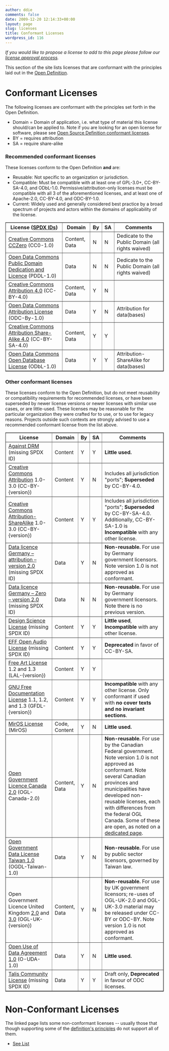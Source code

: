 ```yaml
---
author: ddie
comments: false
date: 2009-12-20 12:14:33+00:00
layout: page
slug: licenses
title: Conformant Licenses
wordpress_id: 116
---
```


*If you would like to propose a license to add to this page please follow our [license approval process](/licenses/process/).*

This section of the site lists licenses that are conformant with the principles laid out in the [Open Definition](/od).

# Conformant Licenses

The following licenses are conformant with the principles set forth in the Open Definition.

* Domain = Domain of application, i.e. what type of material this license should/can be applied to. Note if you are looking for an open license for software, please see [Open Source Definition conformant licenses](https://opensource.org/licenses/).
* BY = requires attribution
* SA = require share-alike


### Recommended conformant licenses 

These licenses conform to the Open Definition **and** are:

* Reusable: Not specific to an organization or jurisdiction.
* Compatible: Must be compatible with at least one of GPL-3.0+, CC-BY-SA-4.0, and ODbL-1.0. Permissive/attribution-only licenses must be compatible with all 3 of the aforementioned licenses, and at least one of Apache-2.0, CC-BY-4.0, and ODC-BY-1.0.
* Current: Widely used and generally considered best practice by a broad spectrum of projects and actors within the domains of applicability of the license.



<table cellpadding="5" cellspacing="0" border="1" >
<tbody >
<tr >

<th >License (<a href="https://spdx.org/licenses/">SPDX IDs</a>)
</th>

<th >Domain
</th>

<th >By
</th>

<th >SA
</th>

<th >Comments
</th>
</tr>
<tr >

<td ><a href="/licenses/cc-zero">Creative Commons CCZero</a> (CC0-1.0)
</td>

<td >Content, Data
</td>

<td >N
</td>

<td >N
</td>

<td >Dedicate to the Public Domain (all rights waived)
</td>
</tr>
<tr >

<td ><a href="/licenses/odc-pddl">Open Data Commons Public Domain Dedication and Licence</a> (PDDL-1.0)
</td>

<td >Data
</td>

<td >N
</td>

<td >N
</td>

<td >Dedicate to the Public Domain (all rights waived)
</td>
</tr>
<tr >

<td ><a href="/licenses/cc-by">Creative Commons Attribution 4.0</a> (CC-BY-4.0)
</td>

<td >Content, Data
</td>

<td >Y
</td>

<td >N
</td>

<td >
</td>
</tr>

<tr >
<td ><a href="/licenses/odc-by">Open Data Commons Attribution License</a> (ODC-By-1.0)
</td>

<td >Data
</td>

<td >Y
</td>

<td >N
</td>

<td >Attribution for data(bases)
</td>
</tr>
<tr >

<td ><a href="/licenses/cc-by-sa">Creative Commons Attribution Share-Alike 4.0</a> (CC-BY-SA-4.0)
</td>

<td >Content, Data
</td>

<td >Y
</td>

<td >Y
</td>

<td >
</td>
</tr>

<tr >

<td ><a href="/licenses/odc-odbl">Open Data Commons Open Database License</a> (ODbL-1.0)
</td>

<td >Data
</td>

<td >Y
</td>

<td >Y
</td>

<td >Attribution-ShareAlike for data(bases)
</td>
</tr>

</tbody>
</table>



### Other conformant licenses


These licenses conform to the Open Definition, but do not meet reusability or compatibility requirements for recommended licenses, or have been superseded by newer license versions or newer licenses with similar use cases, or are little-used. These licenses may be reasonable for the particular organization they were crafted for to use, or to use for legacy reasons. Projects outside such contexts are strongly advised to use a recommended conformant license from the list above.

<table cellpadding="5" cellspacing="0" border="1" >
<tbody >
<tr >

<th >License
</th>

<th >Domain
</th>

<th >By
</th>

<th >SA
</th>

<th >Comments
</th>
</tr>

<tr >
<td ><a href="/licenses/against-drm">Against DRM</a> (missing SPDX ID)
</td>
<td >Content
</td>
<td >Y
</td>
<td >Y
</td>
<td ><b>Little used.</b>
</td>
</tr>

<tr >
<td ><a href="/licenses/cc-by">Creative Commons Attribution</a> 1.0-3.0 (CC-BY-{version})
</td>
<td >Content
</td>
<td >Y
</td>
<td >N
</td>
<td>Includes all jurisdiction "ports"; <b>Superseded</b> by CC-BY-4.0.
</td>
</tr>

<tr >
<td ><a href="/licenses/cc-by-sa">Creative Commons Attribution-ShareAlike</a> 1.0-3.0 (CC-BY-{version})
</td>
<td >Content
</td>
<td >Y
</td>
<td >Y
</td>
<td>Includes all jurisdiction "ports"; <b>Superseded</b> by CC-BY-SA-4.0. Additionally, CC-BY-SA-1.0 is <b>Incompatible</b> with any other license.
</td>
</tr>

<tr>
<td ><a href="https://www.govdata.de/dl-de/by-2-0">Data licence Germany – attribution – version 2.0</a> (missing SPDX ID)
</td>
<td >Data
</td>
<td >Y
</td>
<td >N
</td>
<td ><b>Non-reusable.</b> For use by Germany government licensors. Note version 1.0 is not approved as conformant.
</td>
</tr>

<tr>
<td ><a href="https://www.govdata.de/dl-de/zero-2-0">Data licence Germany – Zero – version 2.0</a> (missing SPDX ID)
</td>
<td >Data
</td>
<td >N
</td>
<td >N
</td>
<td ><b>Non-reusable.</b> For use by Germany government licensors. Note there is no previous version.
</td>
</tr>

<tr>
<td ><a href="/licenses/dsl">Design Science License</a> (missing SPDX ID)
</td>
<td >Content
</td>
<td >Y
</td>
<td >Y
</td>
<td ><b>Little used</b>, <b>Incompatible</b> with any other license.
</td>
</tr>

<tr >
<td ><a href="/licenses/eff-open-audio-license">EFF Open Audio License</a> (missing SPDX ID)
</td>
<td >Content
</td>
<td >Y
</td>
<td >Y
</td>
<td ><b>Deprecated</b> in favor of CC-BY-SA.
</td>
</tr>

<tr >
<td ><a href="/licenses/fal">Free Art License</a> 1.2 and 1.3 (LAL-{version})
</td>
<td >Content
</td>
<td >Y
</td>
<td >Y
</td>
<td >
</td>
</tr>

<tr >
<td ><a href="/licenses/gfdl">GNU Free Documentation License</a> 1.1, 1.2, and 1.3 (GFDL-{version})
</td>
<td >Content
</td>
<td >Y
</td>
<td >Y
</td>
<td><b>Incompatible</b> with any other license. Only conformant if used with <b>no cover texts and no invariant sections</b>.
</td>
</tr>

<tr >
<td ><a href="/licenses/miros">MirOS License</a> (MirOS)
</td>
<td >Code, Content
</td>
<td >Y
</td>
<td >N
</td>
<td ><b>Little used.</b>
</td>
</tr>

<tr >
<td ><a href="https://open.canada.ca/en/open-government-licence-canada">Open Government Licence Canada 2.0</a> (OGL-Canada-2.0)
</td>
<td >Content, Data
</td>
<td >Y
</td>
<td >N
</td>
<td ><b>Non-reusable.</b> For use by the Canadian Federal government. Note version 1.0 is not approved as conformant. Note several Canadian provinces and municipalities have developed non-reusable licenses, each with differences from the federal OGL Canada. Some of these are open, as noted on a <a href="/licenses/ogl-canada-subnational">dedicated page</a>.
</td>
</tr>

<tr >
<td ><a href="http://data.gov.tw/license">Open Government Data License Taiwan 1.0</a> (OGDL-Taiwan-1.0)
</td>
<td >Data
</td>
<td >Y
</td>
<td >N
</td>
<td ><b>Non-reusable.</b> For use by public sector licensors, governed by Taiwan law.
</td>
</tr>

<tr >
<td >Open Government Licence United Kingdom <a href="https://www.nationalarchives.gov.uk/doc/open-government-licence/version/2/">2.0</a> and <a href="http://www.nationalarchives.gov.uk/doc/open-government-licence/version/3/">3.0</a> (OGL-UK-{version})
</td>
<td >Content, Data
</td>
<td >Y
</td>
<td >N
</td>
<td ><b>Non-reusable.</b> For use by UK government licensors; re-uses of OGL-UK-2.0 and OGL-UK-3.0 material may be released under CC-BY or ODC-BY. Note version 1.0 is not approved as conformant.
</td>
</tr>

<tr >
<td ><a href="https://github.com/microsoft/Open-Use-of-Data-Agreement/blob/v1.0/O-UDA-1.0.md">Open Use of Data Agreement 1.0</a> (O-UDA-1.0)
</td>
<td >Data
</td>
<td >Y
</td>
<td >N
</td>
<td ><b>Little used.</b>
</td>
</tr>

<tr >
<td ><a href="/licenses/tcl">Talis Community License</a> (missing SPDX ID)
</td>
<td >Data
</td>
<td >Y
</td>
<td >Y
</td>
<td >Draft only, <b>Deprecated</b> in favour of ODC licenses.
</td>
</tr>

</tbody>
</table>

# Non-Conformant Licenses

The linked page lists some non-conformant licenses -- usually those that though supporting some of the [definition's principles](/od) do not support all of them.

* [See List](/licenses/nonconformant)
